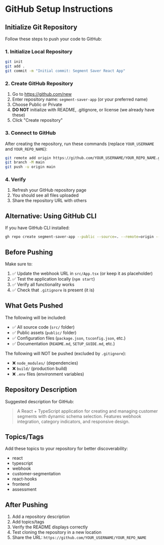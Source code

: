 # GitHub Setup Instructions

## Initialize Git Repository

Follow these steps to push your code to GitHub:

### 1. Initialize Local Repository

```bash
git init
git add .
git commit -m "Initial commit: Segment Saver React App"
```

### 2. Create GitHub Repository

1. Go to https://github.com/new
2. Enter repository name: `segment-saver-app` (or your preferred name)
3. Choose Public or Private
4. **DO NOT** initialize with README, .gitignore, or license (we already have these)
5. Click "Create repository"

### 3. Connect to GitHub

After creating the repository, run these commands (replace `YOUR_USERNAME` and `YOUR_REPO_NAME`):

```bash
git remote add origin https://github.com/YOUR_USERNAME/YOUR_REPO_NAME.git
git branch -M main
git push -u origin main
```

### 4. Verify

1. Refresh your GitHub repository page
2. You should see all files uploaded
3. Share the repository URL with others

## Alternative: Using GitHub CLI

If you have GitHub CLI installed:

```bash
gh repo create segment-saver-app --public --source=. --remote=origin --push
```

## Before Pushing

Make sure to:

1. ✅ Update the webhook URL in `src/App.tsx` (or keep it as placeholder)
2. ✅ Test the application locally (`npm start`)
3. ✅ Verify all functionality works
4. ✅ Check that `.gitignore` is present (it is)

## What Gets Pushed

The following will be included:
- ✅ All source code (`src/` folder)
- ✅ Public assets (`public/` folder)
- ✅ Configuration files (`package.json`, `tsconfig.json`, etc.)
- ✅ Documentation (`README.md`, `SETUP_GUIDE.md`, etc.)

The following will NOT be pushed (excluded by `.gitignore`):
- ❌ `node_modules/` (dependencies)
- ❌ `build/` (production build)
- ❌ `.env` files (environment variables)

## Repository Description

Suggested description for GitHub:

> A React + TypeScript application for creating and managing customer segments with dynamic schema selection. Features webhook integration, category indicators, and responsive design.

## Topics/Tags

Add these topics to your repository for better discoverability:
- react
- typescript
- webhook
- customer-segmentation
- react-hooks
- frontend
- assessment

## After Pushing

1. Add a repository description
2. Add topics/tags
3. Verify the README displays correctly
4. Test cloning the repository in a new location
5. Share the URL: `https://github.com/YOUR_USERNAME/YOUR_REPO_NAME`




